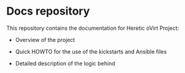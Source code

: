 # Docs repository

This repository contains the documentation for Heretic oVirt Project:

* Overview of the project

* Quick HOWTO for the use of the kickstarts and Ansible files

* Detailed description of the logic behind


